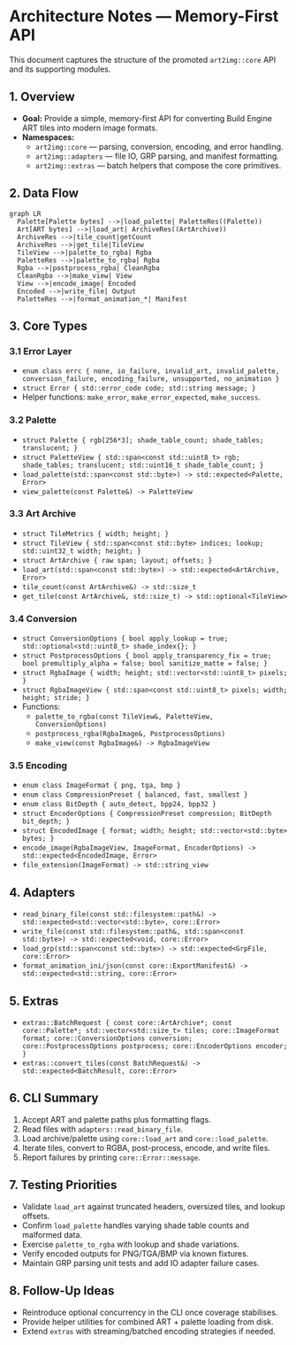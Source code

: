# Architecture Notes — Memory-First API

This document captures the structure of the promoted `art2img::core` API and
its supporting modules.

## 1. Overview

- **Goal:** Provide a simple, memory-first API for converting Build Engine ART
  tiles into modern image formats.
- **Namespaces:**
  - `art2img::core` — parsing, conversion, encoding, and error handling.
  - `art2img::adapters` — file IO, GRP parsing, and manifest formatting.
  - `art2img::extras` — batch helpers that compose the core primitives.

## 2. Data Flow

```mermaid
graph LR
  Palette[Palette bytes] -->|load_palette| PaletteRes((Palette))
  Art[ART bytes] -->|load_art| ArchiveRes((ArtArchive))
  ArchiveRes -->|tile_count|getCount
  ArchiveRes -->|get_tile|TileView
  TileView -->|palette_to_rgba| Rgba
  PaletteRes -->|palette_to_rgba| Rgba
  Rgba -->|postprocess_rgba| CleanRgba
  CleanRgba -->|make_view| View
  View -->|encode_image| Encoded
  Encoded -->|write_file| Output
  PaletteRes -->|format_animation_*| Manifest
```

## 3. Core Types

### 3.1 Error Layer

- `enum class errc { none, io_failure, invalid_art, invalid_palette,
  conversion_failure, encoding_failure, unsupported, no_animation }`
- `struct Error { std::error_code code; std::string message; }`
- Helper functions: `make_error`, `make_error_expected`, `make_success`.

### 3.2 Palette

- `struct Palette { rgb[256*3]; shade_table_count; shade_tables; translucent; }`
- `struct PaletteView { std::span<const std::uint8_t> rgb; shade_tables;
  translucent; std::uint16_t shade_table_count; }`
- `load_palette(std::span<const std::byte>) -> std::expected<Palette, Error>`
- `view_palette(const Palette&) -> PaletteView`

### 3.3 Art Archive

- `struct TileMetrics { width; height; }`
- `struct TileView { std::span<const std::byte> indices; lookup;
  std::uint32_t width; height; }`
- `struct ArtArchive { raw span; layout; offsets; }`
- `load_art(std::span<const std::byte>) -> std::expected<ArtArchive, Error>`
- `tile_count(const ArtArchive&) -> std::size_t`
- `get_tile(const ArtArchive&, std::size_t) -> std::optional<TileView>`

### 3.4 Conversion

- `struct ConversionOptions { bool apply_lookup = true;
  std::optional<std::uint8_t> shade_index{}; }`
- `struct PostprocessOptions { bool apply_transparency_fix = true;
  bool premultiply_alpha = false; bool sanitize_matte = false; }`
- `struct RgbaImage { width; height; std::vector<std::uint8_t> pixels; }`
- `struct RgbaImageView { std::span<const std::uint8_t> pixels; width; height;
  stride; }`
- Functions:
  - `palette_to_rgba(const TileView&, PaletteView, ConversionOptions)`
  - `postprocess_rgba(RgbaImage&, PostprocessOptions)`
  - `make_view(const RgbaImage&) -> RgbaImageView`

### 3.5 Encoding

- `enum class ImageFormat { png, tga, bmp }`
- `enum class CompressionPreset { balanced, fast, smallest }`
- `enum class BitDepth { auto_detect, bpp24, bpp32 }`
- `struct EncoderOptions { CompressionPreset compression; BitDepth bit_depth; }`
- `struct EncodedImage { format; width; height; std::vector<std::byte> bytes; }`
- `encode_image(RgbaImageView, ImageFormat, EncoderOptions) ->
  std::expected<EncodedImage, Error>`
- `file_extension(ImageFormat) -> std::string_view`

## 4. Adapters

- `read_binary_file(const std::filesystem::path&) ->
  std::expected<std::vector<std::byte>, core::Error>`
- `write_file(const std::filesystem::path&, std::span<const std::byte>) ->
  std::expected<void, core::Error>`
- `load_grp(std::span<const std::byte>) -> std::expected<GrpFile, core::Error>`
- `format_animation_ini/json(const core::ExportManifest&) ->
  std::expected<std::string, core::Error>`

## 5. Extras

- `extras::BatchRequest { const core::ArtArchive*; const core::Palette*;
  std::vector<std::size_t> tiles; core::ImageFormat format;
  core::ConversionOptions conversion; core::PostprocessOptions postprocess;
  core::EncoderOptions encoder; }`
- `extras::convert_tiles(const BatchRequest&) ->
  std::expected<BatchResult, core::Error>`

## 6. CLI Summary

1. Accept ART and palette paths plus formatting flags.
2. Read files with `adapters::read_binary_file`.
3. Load archive/palette using `core::load_art` and `core::load_palette`.
4. Iterate tiles, convert to RGBA, post-process, encode, and write files.
5. Report failures by printing `core::Error::message`.

## 7. Testing Priorities

- Validate `load_art` against truncated headers, oversized tiles, and lookup
  offsets.
- Confirm `load_palette` handles varying shade table counts and malformed data.
- Exercise `palette_to_rgba` with lookup and shade variations.
- Verify encoded outputs for PNG/TGA/BMP via known fixtures.
- Maintain GRP parsing unit tests and add IO adapter failure cases.

## 8. Follow-Up Ideas

- Reintroduce optional concurrency in the CLI once coverage stabilises.
- Provide helper utilities for combined ART + palette loading from disk.
- Extend `extras` with streaming/batched encoding strategies if needed.
